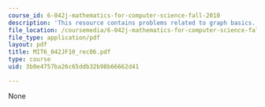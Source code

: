```yaml
---
course_id: 6-042j-mathematics-for-computer-science-fall-2010
description: 'This resource contains problems related to graph basics. '
file_location: /coursemedia/6-042j-mathematics-for-computer-science-fall-2010/3b0e4757ba26c65ddb32b98b66662d41_MIT6_042JF10_rec06.pdf
file_type: application/pdf
layout: pdf
title: MIT6_042JF10_rec06.pdf
type: course
uid: 3b0e4757ba26c65ddb32b98b66662d41

---
```

None